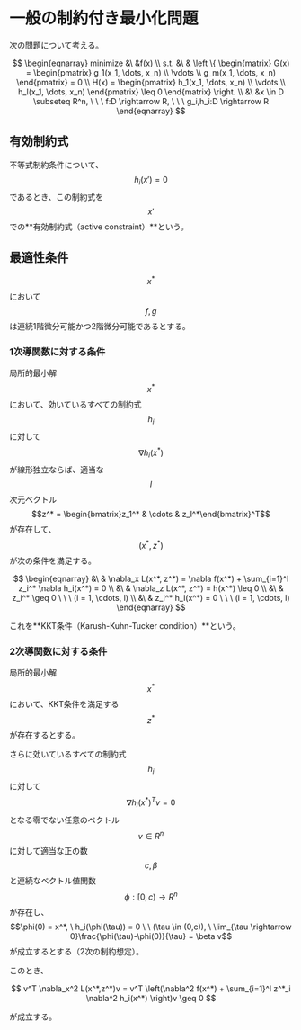 # 一般の制約付き最小化問題

次の問題について考える。

$$
\begin{eqnarray}
minimize &\ &f(x) \\
s.t. &\ &
\left \{
\begin{matrix}
G(x) =
\begin{pmatrix}
  g_1(x_1, \dots, x_n) \\
  \vdots \\
  g_m(x_1, \dots, x_n)
\end{pmatrix}
= 0 \\
H(x) =
\begin{pmatrix}
  h_1(x_1, \dots, x_n) \\
  \vdots \\
  h_l(x_1, \dots, x_n)
\end{pmatrix}
\leq 0
\end{matrix}
\right. \\
&\ &x \in D \subseteq R^n, \ \ \ f:D \rightarrow R, \ \ \ g_i,h_i:D \rightarrow R
\end{eqnarray}
$$

## 有効制約式

不等式制約条件について、$$h_i(x')=0$$ であるとき、この制約式を $$x'$$ での**有効制約式（active constraint）**という。

## 最適性条件

$$x^* $$ において $$f,g$$ は連続1階微分可能かつ2階微分可能であるとする。

### 1次導関数に対する条件

局所的最小解 $$x^*$$ において、効いているすべての制約式 $$h_i$$ に対して $$\nabla h_i(x^*)$$ が線形独立ならば、適当な $$l$$ 次元ベクトル $$z^* = \begin{bmatrix}z_1^* & \cdots & z_l^*\end{bmatrix}^T$$ が存在して、$$(x^*, z^*)$$ が次の条件を満足する。

$$
\begin{eqnarray}
&\ & \nabla_x L(x^*, z^*) = \nabla f(x^*) + \sum_{i=1}^l z_i^* \nabla h_i(x^*) = 0 \\
&\ & \nabla_z L(x^*, z^*) = h(x^*) \leq 0 \\
&\ & z_i^* \geq 0 \ \ \ (i = 1, \cdots, l) \\
&\ & z_i^* h_i(x^*) = 0 \ \ \ (i = 1, \cdots, l)
\end{eqnarray}
$$

これを**KKT条件（Karush-Kuhn-Tucker condition）**という。

### 2次導関数に対する条件

局所的最小解 $$x^*$$ において、KKT条件を満足する $$z^*$$ が存在するとする。

さらに効いているすべての制約式 $$h_i$$ に対して $$\nabla h_i(x^*)^Tv = 0$$ となる零でない任意のベクトル $$v \in R^n$$ に対して適当な正の数 $$c,\beta$$ と連続なベクトル値関数 $$\phi:[0,c) \rightarrow R^n$$ が存在し、 $$\phi(0) = x^*, \ h_i(\phi(\tau)) = 0 \ \ (\tau \in (0,c)), \ \lim_{\tau \rightarrow 0}\frac{\phi(\tau)-\phi(0)}{\tau} = \beta v$$ が成立するとする（2次の制約想定）。

このとき、

$$
v^T \nabla_x^2 L(x^*,z^*)v = v^T \left(\nabla^2 f(x^*) + \sum_{i=1}^l z^*_i \nabla^2 h_i(x^*) \right)v \geq 0
$$

が成立する。
